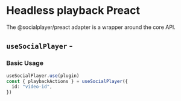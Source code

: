 <script setup>
import BundleSize from '../../components/BundleSize.vue'
</script>

# Headless playback Preact

The @socialplayer/preact adapter is a wrapper around the core API.

## `useSocialPlayer` - <BundleSize func="useSocialPlayer" pkg="@socialplayer/preact" />

### Basic Usage

```ts
useSocialPlayer.use(plugin)
const { playbackActions } = useSocialPlayer({
  id: "video-id",
})
```
